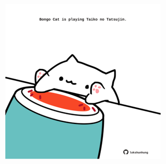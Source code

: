 <!-- built at 01/05/2024, 20:00:50 UTC -->
<p align="center">
  <img width="500" height="500" src="./ReadmeImage.svg">
</p>
